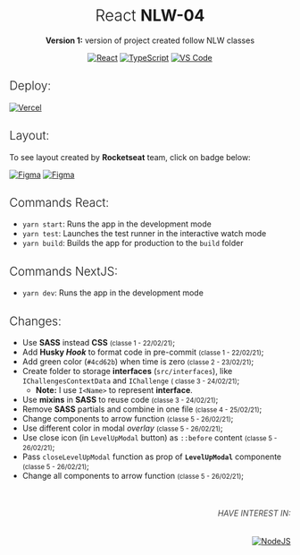 <h1 align="center" style="font-weight: 300">React <strong>NLW-04</strong></h1>
<p align="center"><strong>Version 1:</strong> version of project created follow NLW classes</p>

<div align="center">
  <a href="#"><img src="https://img.shields.io/badge/react%20-%2320232a.svg?&style=for-the-badge&logo=react&logoColor=%2361DAFB" alt="React"/></a> <a href="#"><img src="https://img.shields.io/badge/typescript%20-%23007ACC.svg?&style=for-the-badge&logo=typescript&logoColor=white" alt="TypeScript" /></a> <a href="#"><img src="https://img.shields.io/badge/Visual_Studio_Code-0078D4?style=for-the-badge&logo=visual%20studio%20code&logoColor=white" alt="VS Code" /></a>
</div>

<h2 style="font-weight:300">Deploy:</h2>

<a href="https://moveit-tutods.vercel.app/">
  <img alt="Vercel" src="https://img.shields.io/badge/vercel%20-%23000000.svg?&style=for-the-badge&logo=vercel&logoColor=white" alt='Deploy'/>
</a>

<h2 style="font-weight:300">Layout:</h2>

To see layout created by **Rocketseat** team, click on badge below:

<a href="https://www.figma.com/file/UnPgRXKJulEvLAq3qkfRQX/Move.it-1.0" target="_blank"><img alt="Figma" src="https://img.shields.io/badge/figma%20-%23F24E1E.svg?&style=for-the-badge&logo=figma&logoColor=white"/></a>
<a href="https://www.figma.com/file/z4f450KFvYt3jmtF8AxjQq/Move.it-2.0?node-id=160%3A2761" target="_blank">
<img alt="Figma" src="https://img.shields.io/badge/figma%20-%20Suggestion%20to%20Future%20Version%20-%23007ACC.svg? &style=for-the-badge&logo=figma&logoColor=white"/>
</a>

<h2 style="font-weight:300">Commands React:</h2>

-   `yarn start`: Runs the app in the development mode
-   `yarn test`: Launches the test runner in the interactive watch mode
-   `yarn build`: Builds the app for production to the `build` folder

<h2 style="font-weight:300">Commands NextJS:</h2>

-   `yarn dev`: Runs the app in the development mode

<h2 style="font-weight: 300">Changes:</h2>

-   Use **SASS** instead **CSS** <small>(classe 1 - 22/02/21)</small>;
-   Add **Husky _Hook_** to format code in pre-commit <small>(classe 1 - 22/02/21)</small>;
-   Add green color (`#4cd62b`) when time is zero <small>(classe 2 - 23/02/21)</small>;
-   Create folder to storage **interfaces** (`src/interfaces`), like `IChallengesContextData` and `IChallenge` <small>(
    classe 3 - 24/02/21)</small>;
    -   **Note:** I use `I<Name>` to represent **interface**.
-   Use **mixins** in **SASS** to reuse code <small>(classe 3 - 24/02/21)</small>;
-   Remove **SASS** partials and combine in one file <small>(classe 4 - 25/02/21)</small>;
-   Change components to arrow function <small>(classe 5 - 26/02/21)</small>;
-   Use different color in modal _overlay_ <small>(classe 5 - 26/02/21)</small>;
-   Use close icon (in `LevelUpModal` button) as `::before` content <small>(classe 5 - 26/02/21)</small>;
-   Pass `closeLevelUpModal` function as prop of **`LevelUpModal`** componente <small>(classe 5 - 26/02/21)</small>;
-   Change all components to arrow function <small>(classe 5 - 26/02/21)</small>;

<div align="right" style="margin-top: 50px">
	<h6 style="text-transform: uppercase; color: #434343">Have interest in:</h6>
	<a href="https://github.com/TutoDS/nlw04-node">
      <img src="https://img.shields.io/badge/node.js%20NLW4%20-%2320232a.svg?&style=for-the-badge&logo=node.js&logoColor=%2343853D" alt="NodeJS"/>
    </a>
</div>
